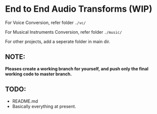 # End to End Audio Transforms (WIP)

For Voice Conversion, refer folder ```./vc/```

For Musical Instruments Conversion, refer folder ```./music/```

For other projects, add a seperate folder in main dir.


## NOTE:

**Pleases create a working branch for yourself, and push only the final working code to master branch.**


## TODO:

- README.md
- Basically everything at present.
